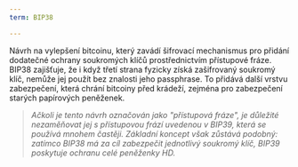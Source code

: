 ```yaml
---
term: BIP38

---
```

Návrh na vylepšení bitcoinu, který zavádí šifrovací mechanismus pro přidání dodatečné ochrany soukromých klíčů prostřednictvím přístupové fráze. BIP38 zajišťuje, že i když třetí strana fyzicky získá zašifrovaný soukromý klíč, nemůže jej použít bez znalosti jeho passphrase. To přidává další vrstvu zabezpečení, která chrání bitcoiny před krádeží, zejména pro zabezpečení starých papírových peněženek.

> *Ačkoli je tento návrh označován jako "přístupová fráze", je důležité nezaměňovat jej s přístupovou frází uvedenou v BIP39, která se používá mnohem častěji. Základní koncept však zůstává podobný: zatímco BIP38 má za cíl zabezpečit jednotlivý soukromý klíč, BIP39 poskytuje ochranu celé peněženky HD.*